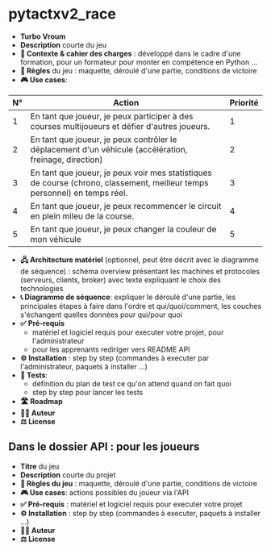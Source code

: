 # pytactxv2_race

- **Turbo Vroum**
- **Description** courte du jeu
- **🎯 Contexte & cahier des charges** : développé dans le cadre d'une formation, pour un formateur pour monter en compétence en Python ...
- **🎲 Règles** du jeu : maquette, déroulé d'une partie, conditions de victoire
- **🎮 Use cases**: 

| N°  | Action                                                                                                                   | Priorité |
| --- | ------------------------------------------------------------------------------------------------------------------------ | -------- |
| 1   | En tant que joueur, je peux participer à des courses multijoueurs et défier d'autres joueurs.                            | 1        |
| 2   | En tant que joueur, je peux contrôler le déplacement d'un véhicule (accélération, freinage, direction)                   | 2        |
| 3   | En tant que joueur, je peux voir mes statistiques de course (chrono, classement, meilleur temps personnel) en temps réel.| 3        |
| 4   | En tant que joueur, je peux recommencer le circuit en plein mileu de la course.                                          | 4        |
| 5   | En tant que joueur, je peux changer la couleur de mon véhicule                                                           | 5        |

      
- **🖧 Architecture matériel** (optionnel, peut être décrit avec le diagramme de séquence) : schéma overview présentant les machines et protocoles (serveurs, clients, broker) avec texte expliquant le choix des technologies 
- **📞 Diagramme de séquence**: expliquer le déroulé d'une partie, les principales étapes à faire dans l'ordre et qui/quoi/comment, les couches s'échangent quelles données pour qui/pour quoi
- **✅ Pré-requis** 
    - matériel et logiciel requis pour executer votre projet, pour l'administrateur 
    - pour les apprenants rediriger vers README API
- **⚙️ Installation** : step by step (commandes à executer par l'administrateur, paquets à installer ...)
- **🧪 Tests**: 
    - définition du plan de test ce qu'on attend quand on fait quoi 
    - step by step pour lancer les tests
- **🛣️ Roadmap**
- **🧑‍💻 Auteur**
- **⚖️ License**

## Dans le dossier API : pour les joueurs
- **Titre** du jeu
- **Description** courte du projet
- **🎲 Règles du jeu** : maquette, déroulé d'une partie, conditions de victoire
- **🎮 Use cases**: actions possibles du joueur via l'API
- **✅ Pré-requis** : matériel et logiciel requis pour executer votre projet
- **⚙️ Installation** : step by step (commandes à executer, paquets à installer ...)
- **🧑‍💻 Auteur**
- **⚖️ License**
